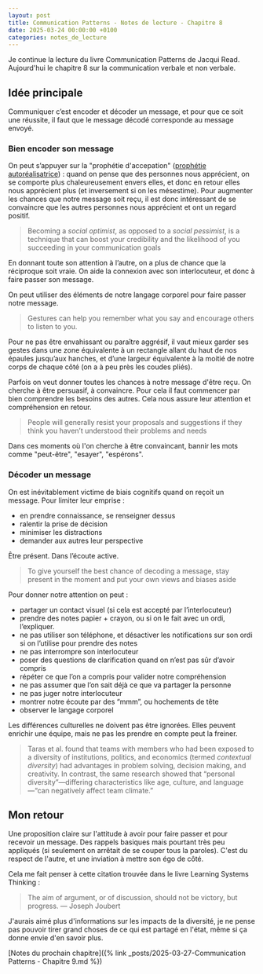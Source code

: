 ```yaml
---
layout: post
title: Communication Patterns - Notes de lecture - Chapitre 8
date: 2025-03-24 00:00:00 +0100
categories: notes_de_lecture
---
```

Je continue la lecture du livre Communication Patterns de Jacqui Read. 
Aujourd'hui le chapitre 8 sur la communication verbale et non verbale. 

## Idée principale
Communiquer c’est encoder et décoder un message, et pour que ce soit une réussite, il faut que le message décodé corresponde au message envoyé. 

### Bien encoder son message
On peut s’appuyer sur la "prophétie d'accepation" ([prophétie autoréalisatrice](https://fr.wikipedia.org/wiki/Proph%C3%A9tie_autor%C3%A9alisatrice)) : quand on pense que des personnes nous apprécient, on se comporte plus chaleureusement envers elles, et donc en retour elles nous apprécient plus (et inversement si on les mésestime). 
Pour augmenter les chances que notre message soit reçu, il est donc intéressant de se convaincre que les autres personnes nous apprécient et ont un regard positif. 

> Becoming a *social optimist*, as opposed to a *social pessimist*, is a technique that can boost your credibility and the likelihood of you succeeding in your communication goals

En donnant toute son attention à l’autre, on a plus de chance que la réciproque soit vraie. 
On aide la connexion avec son interlocuteur, et donc à faire passer son message. 

On peut utiliser des éléments de notre langage corporel pour faire passer notre message.

> Gestures can help you remember what you say and encourage others to listen to you.

Pour ne pas être envahissant ou paraître aggrésif, il vaut mieux garder ses gestes dans une zone équivalente à un rectangle allant du haut de nos épaules jusqu’aux hanches, et d’une largeur équivalente à la moitié de notre corps de chaque côté (on a à peu près les coudes pliés). 

Parfois on veut donner toutes les chances à notre message d'être reçu. 
On cherche à être persuasif, à convaincre. 
Pour cela il faut commencer par bien comprendre les besoins des autres. 
Cela nous assure leur attention et compréhension en retour.

> People will generally resist your proposals and suggestions if they think you haven’t understood their problems and needs

Dans ces moments où l'on cherche à être convaincant, bannir les mots comme "peut-être", "esayer", "espérons". 

### Décoder un message
On est inévitablement victime de biais cognitifs quand on reçoit un message. 
Pour limiter leur emprise : 
- en prendre connaissance, se renseigner dessus
- ralentir la prise de décision
- minimiser les distractions
- demander aux autres leur perspective

Être présent. 
Dans l’écoute active. 

> To give yourself the best chance of decoding a message, stay present in the moment and put your own views and biases aside
 
Pour donner notre attention on peut : 
- partager un contact visuel (si cela est accepté par l’interlocuteur)
- prendre des notes papier + crayon, ou si on le fait avec un ordi, l’expliquer.
- ne pas utiliser son téléphone, et désactiver les notifications sur son ordi si on l’utilise pour prendre des notes
- ne pas interrompre son interlocuteur
- poser des questions de clarification quand on n’est pas sûr d’avoir compris
- répéter ce que l’on a compris pour valider notre compréhension
- ne pas assumer que l’on sait déjà ce que va partager la personne
- ne pas juger notre interlocuteur
- montrer notre écoute par des “mmm”, ou hochements de tête
- observer le langage corporel

Les différences culturelles ne doivent pas être ignorées. 
Elles peuvent enrichir une équipe, mais ne pas les prendre en compte peut la freiner. 

> Taras et al. found that teams with members who had been exposed to a diversity of institutions, politics, and economics (termed *contextual diversity*) had advantages in problem solving, decision making, and creativity. 
> In contrast, the same research showed that “personal diversity”—differing characteristics like age, culture, and language—“can negatively affect team climate.”

## Mon retour
Une proposition claire sur l'attitude à avoir pour faire passer et pour recevoir un message. 
Des rappels basiques mais pourtant très peu appliqués (si seulement on arrêtait de se couper tous la paroles). 
C'est du respect de l'autre, et une inviation à mettre son égo de côté. 

Cela me fait penser à cette citation trouvée dans le livre Learning Systems Thinking : 

> The aim of argument, or of discussion, should not be victory, but progress.
> — Joseph Joubert

J'aurais aimé plus d'informations sur les impacts de la diversité, je ne pense pas pouvoir tirer grand choses de ce qui est partagé en l'état, même si ça donne envie d'en savoir plus. 

[Notes du prochain chapitre]({% link _posts/2025-03-27-Communication Patterns - Chapitre 9.md %})